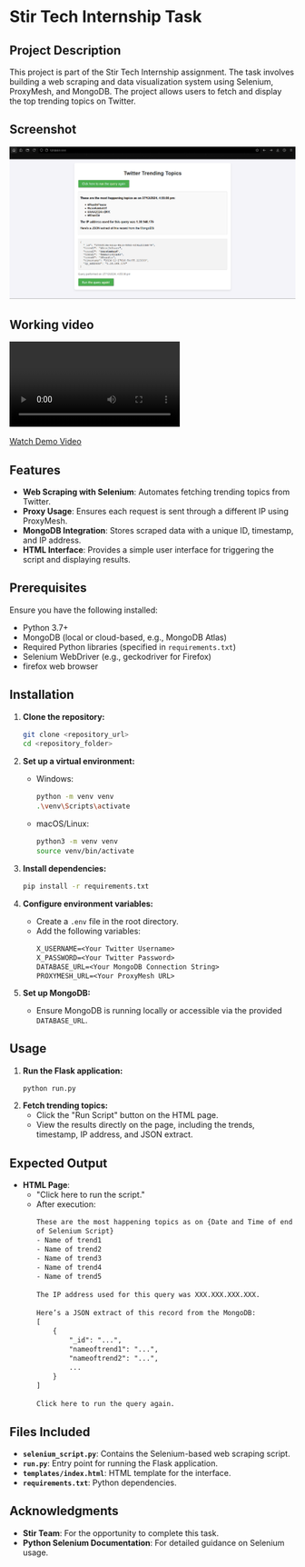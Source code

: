 # Stir Tech Internship Task

## Project Description
This project is part of the Stir Tech Internship assignment. The task involves building a web scraping and data visualization system using Selenium, ProxyMesh, and MongoDB. The project allows users to fetch and display the top trending topics on Twitter.

## Screenshot

![alt text](image.png)

## Working video

<video controls src="AwesomeScreenshot-27_12_2024,4_53_35pm.mp4" title="Title"></video>

[Watch Demo Video](AwesomeScreenshot-27_12_2024,4_53_35pm.mp4)

## Features
- **Web Scraping with Selenium**: Automates fetching trending topics from Twitter.
- **Proxy Usage**: Ensures each request is sent through a different IP using ProxyMesh.
- **MongoDB Integration**: Stores scraped data with a unique ID, timestamp, and IP address.
- **HTML Interface**: Provides a simple user interface for triggering the script and displaying results.

## Prerequisites
Ensure you have the following installed:
- Python 3.7+
- MongoDB (local or cloud-based, e.g., MongoDB Atlas)
- Required Python libraries (specified in `requirements.txt`)
- Selenium WebDriver (e.g., geckodriver for Firefox)
- firefox web browser

## Installation
1. **Clone the repository:**
   ```bash
   git clone <repository_url>
   cd <repository_folder>
   ```

2. **Set up a virtual environment:**
   - Windows:
     ```bash
     python -m venv venv
     .\venv\Scripts\activate
     ```
   - macOS/Linux:
     ```bash
     python3 -m venv venv
     source venv/bin/activate
     ```

3. **Install dependencies:**
   ```bash
   pip install -r requirements.txt
   ```

4. **Configure environment variables:**
   - Create a `.env` file in the root directory.
   - Add the following variables:
     ```env
     X_USERNAME=<Your Twitter Username>
     X_PASSWORD=<Your Twitter Password>
     DATABASE_URL=<Your MongoDB Connection String>
     PROXYMESH_URL=<Your ProxyMesh URL>
     ```

5. **Set up MongoDB:**
   - Ensure MongoDB is running locally or accessible via the provided `DATABASE_URL`.

## Usage
1. **Run the Flask application:**
   ```bash
   python run.py
   ```
3. **Fetch trending topics:**
   - Click the "Run Script" button on the HTML page.
   - View the results directly on the page, including the trends, timestamp, IP address, and JSON extract.

## Expected Output
- **HTML Page**:
  - "Click here to run the script."
  - After execution:
    ```
    These are the most happening topics as on {Date and Time of end of Selenium Script}
    - Name of trend1
    - Name of trend2
    - Name of trend3
    - Name of trend4
    - Name of trend5

    The IP address used for this query was XXX.XXX.XXX.XXX.

    Here’s a JSON extract of this record from the MongoDB:
    [
        {
            "_id": "...",
            "nameoftrend1": "...",
            "nameoftrend2": "...",
            ...
        }
    ]

    Click here to run the query again.
    ```


## Files Included
- **`selenium_script.py`**: Contains the Selenium-based web scraping script.
- **`run.py`**: Entry point for running the Flask application.
- **`templates/index.html`**: HTML template for the interface.
- **`requirements.txt`**: Python dependencies.



## Acknowledgments
- **Stir Team**: For the opportunity to complete this task.
- **Python Selenium Documentation**: For detailed guidance on Selenium usage.

